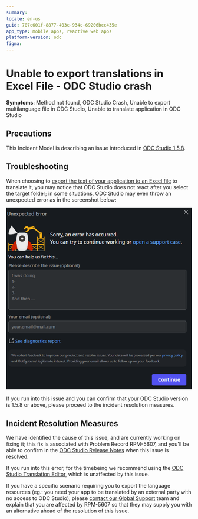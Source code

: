```yaml
---
summary: 
locale: en-us
guid: 707c601f-8877-403c-934c-69206bcc435e
app_type: mobile apps, reactive web apps
platform-version: odc
figma:
---
```


<h1>Unable to export translations in Excel File - ODC Studio crash</h1>

<strong>Symptoms</strong>: Method not found, ODC Studio Crash, Unable to export multilanguage file in ODC Studio, Unable to translate application in ODC Studio

<h2>Precautions</h2>

<p>This Incident Model is describing an issue introduced in <a href="https://success.outsystems.com/support/release_notes/outsystems_developer_cloud_releases/odc_studio/#odc_studio_1.5.8" target="_blank" rel="noopener noreferrer">ODC Studio 1.5.8</a>.</p>

<h2>Troubleshooting</h2>

<p>When choosing to <a href="https://success.outsystems.com/documentation/outsystems_developer_cloud/building_apps/multilingual_apps/translation_management/#export-the-text-for-translation" target="_blank" rel="noopener noreferrer">export the text of your application to an Excel file</a> to translate it, you may notice that ODC Studio does not react after you select the target folder; in some situations, ODC Studio may even throw an unexpected error as in the screenshot below:</p>

![Screenshot of an unexpected error message in ODC Studio with options to continue working or open a support case.](images/im-image-ck-20252192auYwmwe6aXxuUinh7k2YuqRfB4c3e8bRLB3EIcOmG.png "Unexpected Error in ODC Studio")

<p>If you run into this issue and you can confirm that your ODC Studio version is 1.5.8 or above, please proceed to the incident resolution measures.</p>

<h2>Incident Resolution Measures</h2>

<p>We have identified the cause of this issue, and are currently working on fixing it; this fix is associated with Problem Record RPM-5607, and you'll be able to confirm in the <a href="https://success.outsystems.com/support/release_notes/outsystems_developer_cloud_releases/odc_studio/" target="_blank" rel="noopener noreferrer">ODC Studio Release Notes</a> when this issue is resolved.</p>

<p>If you run into this error, for the timebeing we recommend using the <a href="https://success.outsystems.com/documentation/outsystems_developer_cloud/building_apps/multilingual_apps/translating_with_the_translation_editor/" target="_blank" rel="noopener noreferrer">ODC Studio Translation Editor</a>, which is unaffected by this issue.</p>

<p>If you have a specific scenario requiring you to export the language resources (eg.: you need your app to be translated by an external party with no access to ODC Studio), please <a href="https://success.outsystems.com/support/home/" target="_blank" rel="noopener noreferrer">contact our Global Support</a> team and explain that you are affected by RPM-5607 so that they may supply you with an alternative ahead of the resolution of this issue.</p>
